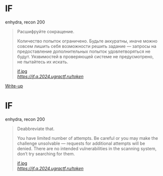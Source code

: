 # IF

enhydra, recon 200

> Расшифруйте сокращение.
> 
> Количество попыток ограничено. Будьте аккуратны, иначе можно совсем лишить себя возможности решить задание — запросы на предоставление дополнительных попыток удовлетворяться не будут. Уязвимостей в проверяющей системе не предусмотрено, не пытайтесь их искать.
>
> [if.jpg](app/static/if.jpg)  
> *https://if.q.2024.ugractf.ru/token*

[Write-up](WRITEUP.md)

# IF

enhydra, recon 200

> Deabbreviate that.
> 
> You have limited number of attempts. Be careful or you may make the challenge unsolvable — requests for additional attempts will be denied. There are no intended vulnerabilities in the scanning system, don’t try searching for them.
>
> [if.jpg](app/static/if.jpg)  
> *https://if.q.2024.ugractf.ru/token*
